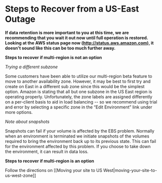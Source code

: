 # Steps to Recover from a US-East Outage

**If data retention is more important to you at this time, we are recommending that you wait it out now until full operation is restored. Looking at the AWS status page now (http://status.aws.amazon.com), it doesn't sound like this can be too much further away.**

**Steps to recover if multi-region is not an option**

*Trying a different subzone*

Some customers have been able to utilize our multi-region beta feature to move to another availability zone. However, it may be best to first try and create on East in a different sub zone since this would be the simplest option. Amazon is stating that all but one subzone in the US East region is operating properly. Unfortunately, the zone labels are assigned differently on a per-client basis to aid in load balancing -- so we recommend using trial and error by selecting a specific zone in the “Edit Environment” link under more options.

*Note about snapshots*

Snapshots can fail if your volume is affected by the EBS problem. Normally when an environment is terminated we initiate snapshots of the volumes required to bring the environment back up to its previous state. This can fail for the environment affected by this problem. If you choose to take down the environment, it can result in data loss.

**Steps to recover if multi-region is an option**

Follow the directions on [[Moving your site to US West|moving-your-site-to-us-west-zone]]